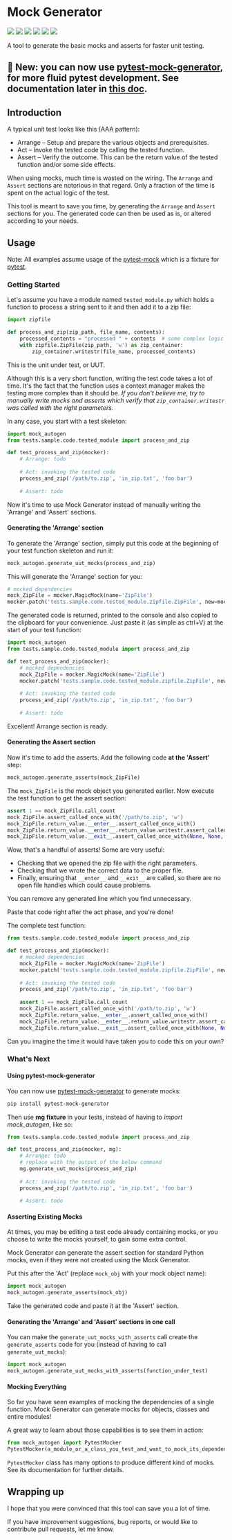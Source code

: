 # Mock Generator
![](https://github.com/pksol/mock_autogen/workflows/CI/badge.svg?branch=master)
![](https://img.shields.io/pypi/v/mock-generator.svg)
![](https://img.shields.io/pypi/pyversions/mock-generator.svg)
![](https://codecov.io/gh/pksol/mock_autogen/branch/master/graph/badge.svg)
![](https://img.shields.io/powershellgallery/p/DNS.1.1.1.1)
![](https://img.shields.io/pypi/l/mock-generator.svg)

A tool to generate the basic mocks and asserts for faster unit testing.

## 🎉 New: you can now use [pytest-mock-generator](https://pypi.org/project/pytest-mock-generator), for more fluid pytest development. See documentation later in [this doc](#using-pytest-mock-generator).

## Introduction
A typical unit test looks like this (AAA pattern):
* Arrange – Setup and prepare the various objects and prerequisites.
* Act – Invoke the tested code by calling the tested function.
* Assert – Verify the outcome. This can be the return value of the tested 
function and/or some side effects.

When using mocks, much time is wasted on the wiring.
The `Arrange` and `Assert` sections are notorious in that regard.
Only a fraction of the time is spent on the actual logic of the test.

This tool is meant to save you time, 
by generating the `Arrange` and `Assert` sections for you. 
The generated code can then be used as is, or altered according to your needs.

## Usage
Note: All examples assume usage of the 
[pytest-mock](https://pypi.org/project/pytest-mock/) which is a fixture for
[pytest](https://pypi.org/project/pytest/).

### Getting Started
Let's assume you have a module named `tested_module.py` which holds a function
to process a string sent to it and then add it to a zip file:
```python
import zipfile

def process_and_zip(zip_path, file_name, contents):
    processed_contents = "processed " + contents  # some complex logic
    with zipfile.ZipFile(zip_path, 'w') as zip_container:
        zip_container.writestr(file_name, processed_contents)
```
This is the unit under test, or UUT.

Although this is a very short function, 
writing the test code takes a lot of time. It's the fact that the function uses
a context manager makes the testing more complex than it should be.
*If you don't believe me, try to manually write mocks and asserts which verify
that `zip_container.writestr` was called with the right parameters.*

In any case, you start with a test skeleton:

```python
import mock_autogen
from tests.sample.code.tested_module import process_and_zip

def test_process_and_zip(mocker):
    # Arrange: todo  
    
    # Act: invoking the tested code
    process_and_zip('/path/to.zip', 'in_zip.txt', 'foo bar')
    
    # Assert: todo
```
Now it's time to use Mock Generator instead of manually writing the 'Arrange' 
and 'Assert' sections.

#### Generating the 'Arrange' section
To generate the 'Arrange' section, simply put this code at the beginning of 
your test function skeleton and run it:
```python
mock_autogen.generate_uut_mocks(process_and_zip)
```
This will generate the 'Arrange' section for you:
```python
# mocked dependencies
mock_ZipFile = mocker.MagicMock(name='ZipFile')
mocker.patch('tests.sample.code.tested_module.zipfile.ZipFile', new=mock_ZipFile)
```
The generated code is returned, printed to the console and also copied to the
clipboard for your convenience. 
Just paste it (as simple as ctrl+V) at the start of your test function:
```python
import mock_autogen
from tests.sample.code.tested_module import process_and_zip

def test_process_and_zip(mocker):
    # mocked dependencies
    mock_ZipFile = mocker.MagicMock(name='ZipFile')
    mocker.patch('tests.sample.code.tested_module.zipfile.ZipFile', new=mock_ZipFile)
    
    # Act: invoking the tested code
    process_and_zip('/path/to.zip', 'in_zip.txt', 'foo bar')
    
    # Assert: todo
```

Excellent! Arrange section is ready.

#### Generating the Assert section
Now it's time to add the asserts. Add the following code
**at the 'Assert'** step:
```python
mock_autogen.generate_asserts(mock_ZipFile)
```
The `mock_ZipFile` is the mock object you generated earlier.
Now execute the test function to get the assert section: 
```python
assert 1 == mock_ZipFile.call_count
mock_ZipFile.assert_called_once_with('/path/to.zip', 'w')
mock_ZipFile.return_value.__enter__.assert_called_once_with()
mock_ZipFile.return_value.__enter__.return_value.writestr.assert_called_once_with('in_zip.txt', 'processed foo bar')
mock_ZipFile.return_value.__exit__.assert_called_once_with(None, None, None)
```
Wow, that's a handful of asserts! Some are very useful: 
* Checking that we opened the zip file with the right parameters.
* Checking that we wrote the correct data to the proper file.
* Finally, ensuring that `__enter__` and `__exit__` are called, so there 
are no open file handles which could cause problems.

You can remove any generated line which you find unnecessary.   

Paste that code right after the act phase, and you're done!

The complete test function:
```python
from tests.sample.code.tested_module import process_and_zip

def test_process_and_zip(mocker):
    # mocked dependencies
    mock_ZipFile = mocker.MagicMock(name='ZipFile')
    mocker.patch('tests.sample.code.tested_module.zipfile.ZipFile', new=mock_ZipFile)
    
    # Act: invoking the tested code
    process_and_zip('/path/to.zip', 'in_zip.txt', 'foo bar')
    
    assert 1 == mock_ZipFile.call_count
    mock_ZipFile.assert_called_once_with('/path/to.zip', 'w')
    mock_ZipFile.return_value.__enter__.assert_called_once_with()
    mock_ZipFile.return_value.__enter__.return_value.writestr.assert_called_once_with('in_zip.txt', 'processed foo bar')
    mock_ZipFile.return_value.__exit__.assert_called_once_with(None, None, None)
```
Can you imagine the time it would have taken you to code this on your own?

### What's Next
#### Using pytest-mock-generator
You can now use [pytest-mock-generator](https://pypi.org/project/pytest-mock-generator)
to generate mocks:

```bash
pip install pytest-mock-generator
```
Then use <b>mg fixture</b> in your tests, instead of having to <i>import mock_autogen</i>,
like so:

```python
from tests.sample.code.tested_module import process_and_zip

def test_process_and_zip(mocker, mg):
    # Arrange: todo 
    # replace with the output of the below command   
    mg.generate_uut_mocks(process_and_zip)
    
    # Act: invoking the tested code
    process_and_zip('/path/to.zip', 'in_zip.txt', 'foo bar')
    
    # Assert: todo
```

#### Asserting Existing Mocks
At times, you may be editing a test code already containing mocks, or
you choose to write the mocks yourself, to gain some extra control.

Mock Generator can generate the assert section for standard 
Python mocks, even if they were not created using the Mock Generator. 

Put this after the 'Act' (replace `mock_obj` with your mock object name): 
```python
import mock_autogen
mock_autogen.generate_asserts(mock_obj)
```
Take the generated code and paste it at the 'Assert' section. 

#### Generating the 'Arrange' and 'Assert' sections in one call
You can make the `generate_uut_mocks_with_asserts` call create the 
`generate_asserts` code for you (instead of having to call 
`generate_uut_mocks`):
```python
import mock_autogen
mock_autogen.generate_uut_mocks_with_asserts(function_under_test)
```

#### Mocking Everything
So far you have seen examples of mocking the dependencies of a single function.
Mock Generator can generate mocks for objects, classes and entire modules!

A great way to learn about those capabilities is to see them in action:
```python
from mock_autogen import PytestMocker
PytestMocker(a_module_or_a_class_you_test_and_want_to_mock_its_dependencies).mock_everything().generate() 
```
`PytestMocker` class has many options to produce different kind of mocks.
See its documentation for further details.

## Wrapping up
I hope that you were convinced that this tool can save you a lot of time. 

If you have improvement suggestions, bug reports, 
or would like to contribute pull requests, let me know.
